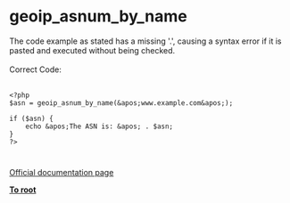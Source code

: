 # geoip_asnum_by_name



The code example as stated has a missing &apos;.&apos;, causing a syntax error if it is pasted and executed without being checked.<br><br>Correct Code:<br><br>

```
<?php
$asn = geoip_asnum_by_name(&apos;www.example.com&apos;);

if ($asn) {
    echo &apos;The ASN is: &apos; . $asn;
}
?>
```
  

#

[Official documentation page](https://www.php.net/manual/en/function.geoip-asnum-by-name.php)

**[To root](/README.md)**